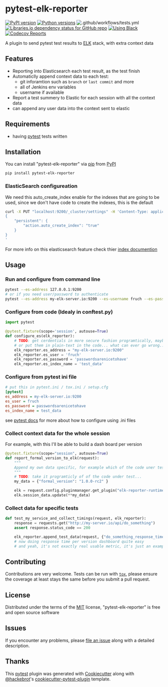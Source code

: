 # pytest-elk-reporter

[![PyPI version](https://img.shields.io/pypi/v/pytest-elk-reporter.svg?style=flat)](https://pypi.org/project/pytest-elk-reporter)
[![Python versions](https://img.shields.io/pypi/pyversions/pytest-elk-reporter.svg?style=flat)](https://pypi.org/project/pytest-elk-reporter)
![.github/workflows/tests.yml](https://github.com/fruch/pytest-elk-reporter/workflows/.github/workflows/tests.yml/badge.svg)
[![Libraries.io dependency status for GitHub repo](https://img.shields.io/librariesio/github/fruch/pytest-elk-reporter.svg?style=flat)](https://libraries.io/github/fruch/pytest-elk-reporter)
[![Using Black](https://img.shields.io/badge/code%20style-black-000000.svg)](https://github.com/python/black)
[![Codecov Reports](https://codecov.io/gh/fruch/pytest-elk-reporter/branch/master/graph/badge.svg)](https://codecov.io/gh/fruch/pytest-elk-reporter)

A plugin to send pytest test results to [ELK] stack, with extra context data

## Features

* Reporting into Elasticsearch each test result, as the test finish
* Automaticlly append context data to each test:
  * git inforamtion such as `branch` or `last commit` and more
  * all of Jenkins env variables
  * username if available
* Report a test summery to Elastic for each session with all the context data
* can append any user data into the context sent to elastic

## Requirements

* having [pytest] tests written

## Installation

You can install "pytest-elk-reporter" via [pip] from [PyPI]

``` bash
pip install pytest-elk-reporter
```

### ElasticSearch configureation

We need this auto_create_index enable for the indexes that are going to be used,
since we don't have code to create the indexes, this is the default

```bash
curl -X PUT "localhost:9200/_cluster/settings" -H 'Content-Type: application/json' -d'
{
    "persistent": {
        "action.auto_create_index": "true"
    }
}
'
```

For more info on this elasticsearch feature check thier [index documention](https://www.elastic.co/guide/en/elasticsearch/reference/current/docs-index_.html#index-creation)

## Usage

### Run and configure from command line

```bash
pytest --es-address 127.0.0.1:9200
# or if you need user/password to authenticate
pytest --es-address my-elk-server.io:9200 --es-username fruch --es-password 'passwordsarenicetohave'
```

### Configure from code (Idealy in conftest.py)

```python
import pytest

@pytest.fixture(scope='session', autouse=True)
def configure_es(elk_reporter):
    # TODO: get cerdentials in more secure fashion programtically, maybe AWS secrects or the likes
    # or put them in plain-text in the code... what can ever go wrong...
    elk_reporter.es_address = "my-elk-server.io:9200"
    elk_reporter.es_user = 'fruch'
    elk_reporter.es_password = 'passwordsarenicetohave'
    elk_reporter.es_index_name = 'test_data'

```

### Configure from pytest ini file

```ini
# put this in pytest.ini / tox.ini / setup.cfg
[pytest]
es_address = my-elk-server.io:9200
es_user = fruch
es_password = passwordsarenicetohave
es_index_name = test_data
```

see [pytest docs](https://docs.pytest.org/en/latest/customize.html)
for more about how to configure using .ini files

### Collect context data for the whole session

For example, with this I'll be able to build a dash board per version

```python
@pytest.fixture(scope="session", autouse=True)
def report_formal_version_to_elk(request):
    """
    Append my own data specific, for example which of the code uner test is used
    """
    # TODO: take it programticly of of the code under test...
    my_data = {"formal_version": "1.0.0-rc2" }

    elk = request.config.pluginmanager.get_plugin("elk-reporter-runtime")
    elk.session_data.update(**my_data)
```

### Collect data for specific tests

```python
def test_my_service_and_collect_timings(request, elk_reporter):
    response = requests.get("http://my-server.io/api/do_something")
    assert response.status_code == 200

    elk_reporter.append_test_data(request, {"do_something_response_time": response.elapsed.total_seconds() })
    # now doing response time per version dashboard quite easy
    # and yeah, it's not exactly real usable metric, it's just an example...
```

## Contributing

Contributions are very welcome. Tests can be run with [`tox`][tox], please ensure
the coverage at least stays the same before you submit a pull request.

## License

Distributed under the terms of the [MIT][MIT] license, "pytest-elk-reporter" is free and open source software

## Issues

If you encounter any problems, please [file an issue] along with a detailed description.

## Thanks

This [pytest] plugin was generated with [Cookiecutter] along with [@hackebrot]'s [cookiecutter-pytest-plugin] template.

[ELK]: https://www.elastic.co/elk-stack
[Cookiecutter]: https://github.com/audreyr/cookiecutter
[@hackebrot]: https://github.com/hackebrot
[MIT]: http://opensource.org/licenses/MIT
[cookiecutter-pytest-plugin]: https://github.com/pytest-dev/cookiecutter-pytest-plugin
[file an issue]: https://github.com/fruch/pytest-elk-reporter/issues
[pytest]: https://github.com/pytest-dev/pytest
[tox]: https://tox.readthedocs.io/en/latest/
[pip]: https://pypi.org/project/pip/
[PyPI]: https://pypi.org/project
